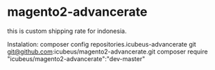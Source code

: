 # magento2-advancerate
this is custom shipping rate for indonesia.

Instalation:
composer config repositories.icubeus-advancerate git git@github.com:icubeus/magento2-advancerate.git
composer require "icubeus/magento2-advancerate":"dev-master"

